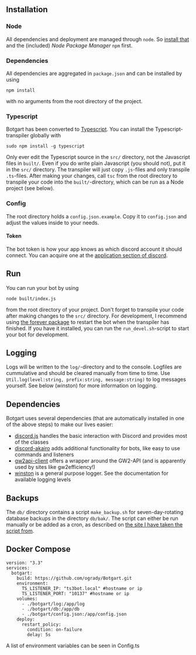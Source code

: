 ## Installation

### Node
All dependencies and deployment are managed through `node`. So [install that](https://www.npmjs.com/get-npm) and the (included) *Node Package Manager* `npm` first.

### Dependencies
All dependencies are aggregated in `package.json` and can be installed by using 

```
npm install
```

with no arguments from the root directory of the project.

### Typescript
Botgart has been converted to [Typescript](https://en.wikipedia.org/wiki/TypeScript). You can install the Typescript-transpiler globally with

```
sudo npm install -g typescript
```

Only ever edit the Typescript source in the `src/` directory, not the Javascript files in `built/`. Even if you do write plain Javascript (you should not), put it in the `src/` directory. The transpiler will just copy `.js`-files and only transpile `.ts`-files.
After making your changes, call `tsc` from the root directory to transpile your code into the `built/`-directory, which can be run as a Node project (see below).

### Config
The root directory holds a `config.json.example`. Copy it to `config.json` and adjust the values inside to your needs.

#### Token
The bot token is how your app knows as which discord account it should connect.
You can acquire one at the [application section of discord](https://discordapp.com/developers/applications/me).

## Run
You can run your bot by using 

```
node built/index.js
```

from the root directory of your project. 
Don't forget to transpile your code after making changes to the `src/` directory.
For development, I recommend using [the forever package](https://stackoverflow.com/a/19594679) to restart the bot when the transpiler has finished. If you have it installed, you can run the `run_devel.sh`-script to start your bot for development.

## Logging
Logs will be written to the `log/`-directory and to the console. Logfiles are cummulative and should be cleared manually from time to time. Use `Util.log(level:string, prefix:string, message:string)` to log messages yourself. See below (winston) for more information on logging.

## Dependencies
Botgart uses several dependencies (that are automatically installed in one of the above steps) to make our lives easier:

- [discord.js](https://discord.js.org/#/) handles the basic interaction with Discord and provides most of the classes 
- [discord-akairo](https://discord-akairo.github.io/#/) adds additional functionality for bots, like easy to use commands and listeners 
- [gw2api-client](https://github.com/queicherius/gw2api-client) offers a wrapper around the GW2-API (and is apparently used by sites like gw2efficiency!)
- [winston](https://github.com/winstonjs/winston) is a general purpose logger. See the documentation for available logging levels

## Backups
The `db/` directory contains a script `make_backup.sh` for seven-day-rotating database backups in the directory `db/bak/`. The script can either be run manually or be added as a cron, as described on [the site I have taken the script from](https://www.zzzzzzzzz.net/daily-backup-sqlite3-database-shell-script/).

## Docker Compose
```
version: "3.3"
services:
  botgart:
    build: https://github.com/ogrady/Botgart.git
    environment:
      TS_LISTENER_IP: "ts3bot.local" #hostname or ip
      TS_LISTENER_PORT: "10137" #hostname or ip
    volumes:
      - ./botgart/log:/app/log
      - ./botgart/db:/app/db
      - ./botgart/config.json:/app/config.json
    deploy:
      restart_policy:
        condition: on-failure
        delay: 5s
```
A list of environment variables can be seen in Config.ts